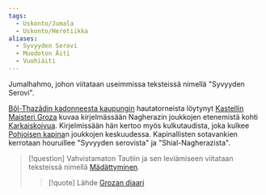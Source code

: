 ```yaml
---
tags:
  - Uskonto/Jumala
  - Uskonto/Heretiikka
aliases:
  - Syvyyden Serovi
  - Muodoton Äiti
  - Vuohiäiti
---
```

Jumalhahmo, johon viitataan useimmissa teksteissä nimellä "Syvyyden Serovi". 

[Bôl-Thazâdin kadonneesta kaupungin](Bôl-Thazâdin%20kadonnut%20kaupunki.md) hautatorneista löytynyt  [Kastellin Maisteri Groza](Kastellin%20Maisteri%20Groza.md) kuvaa kirjelmässään Nagherazin joukkojen etenemistä kohti [Karkaiskoivua](Karkaiskoivu.md). Kirjelmissään hän kertoo myös kulkutaudista, joka kulkee [Pohjoisen kapina](Pohjoisen%20kapina.md)n joukkojen keskuudessa. Kapinallisten sotavankien kerrotaan houruillee "Syvyyden serovista" ja "Shial-Nagherazista".




>[!question] Vahvistamaton 
>Tautiin ja sen leviämiseen viitataan teksteissä nimellä [Mädättyminen](Mädättyminen.md).
>>[!quote] Lähde 
>>[Grozan diaari](Grozan%20diaari.md)



